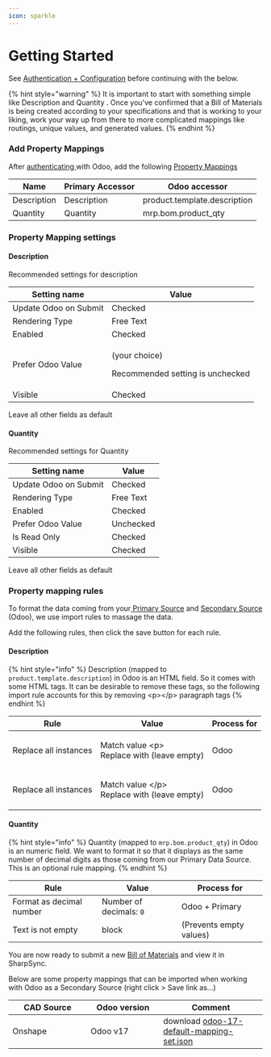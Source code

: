 ```yaml
---
icon: sparkle
---
```


# Getting Started

See [Authentication + Configuration](authentication-+-configuration.md) before continuing with the below.

{% hint style="warning" %}
It is important to start with something simple like Description and Quantity . Once you've confirmed that a Bill of Materials is being created according to your specifications and that is working to your liking, work your way up from there to more complicated mappings like routings, unique values, and generated values.
{% endhint %}

### Add Property Mappings

After [authenticating ](authentication-+-configuration.md)with Odoo, add the following [Property Mappings](../../../fundamentals/property-mappings.md)

| Name        | Primary Accessor | Odoo accessor                |
| ----------- | ---------------- | ---------------------------- |
| Description | Description      | product.template.description |
| Quantity    | Quantity         | mrp.bom.product\_qty         |



### Property Mapping settings

#### Description

Recommended settings for description

| Setting name          | Value                                                       |
| --------------------- | ----------------------------------------------------------- |
| Update Odoo on Submit | Checked                                                     |
| Rendering Type        | Free Text                                                   |
| Enabled               | Checked                                                     |
| Prefer Odoo Value     | <p>(your choice)</p><p>Recommended setting is unchecked</p> |
| Visible               | Checked                                                     |

Leave all other fields as default

#### Quantity

Recommended settings for Quantity&#x20;

| Setting name          | Value     |
| --------------------- | --------- |
| Update Odoo on Submit | Checked   |
| Rendering Type        | Free Text |
| Enabled               | Checked   |
| Prefer Odoo Value     | Unchecked |
| Is Read Only          | Checked   |
| Visible               | Checked   |

Leave all other fields as default

### Property mapping rules

To format the data coming from your[ Primary Source](../../../fundamentals/data-sources.md) and [Secondary Source](../../../fundamentals/data-sources.md) (Odoo), we use import rules to massage the data.

Add the following rules, then click the save button for each rule.

#### Description

{% hint style="info" %}
Description (mapped to `product.template.description`) in Odoo is an HTML field. So it comes with some HTML tags. It can be desirable to remove these tags, so the following import rule accounts for this by removing \<p>\</p> paragraph tags
{% endhint %}

| Rule                  | Value                                                      | Process for |
| --------------------- | ---------------------------------------------------------- | ----------- |
| Replace all instances | <p>Match value &#x3C;p><br>Replace with (leave empty)</p>  | Odoo        |
| Replace all instances | <p>Match value &#x3C;/p><br>Replace with (leave empty)</p> | Odoo        |

#### Quantity

{% hint style="info" %}
Quantity (mapped to `mrp.bom.product_qty`) in Odoo is an numeric field. We want to format it so that it displays as the same number of decimal digits as those coming from our Primary Data Source. This is an optional rule mapping.
{% endhint %}



| Rule                     | Value                   | Process for             |
| ------------------------ | ----------------------- | ----------------------- |
| Format as decimal number | Number of decimals: `0` | Odoo + Primary          |
| Text is not empty        | block                   | (Prevents empty values) |



You are now ready to submit a new [Bill of Materials](../../../fundamentals/bom-comparison.md) and view it in SharpSync.

Below are some property mappings that can be imported when working with Odoo as a Secondary Source (right click > Save link as...)

<table><thead><tr><th width="139">CAD Source</th><th width="128">Odoo version</th><th>Comment</th></tr></thead><tbody><tr><td>Onshape</td><td>Odoo v17</td><td>download <a href="https://2811874215-files.gitbook.io/~/files/v0/b/gitbook-x-prod.appspot.com/o/spaces%2FcO2KdHJXVWdQ1ou1L85s%2Fuploads%2Fda188S8fq2t3Aeq1qoz9%2Fodoo-17-default-mapping-set.json?alt=media&#x26;token=efa400ee-33f4-4162-a0af-b1e250344e07">odoo-17-default-mapping-set.json</a></td></tr></tbody></table>



